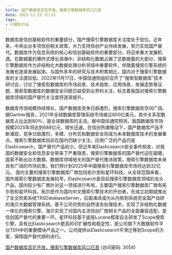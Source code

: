 ```yaml
---
title: 国产数据库百花齐放，搜索引擎数据库风口已至
date: 2022-11-22 21:21
tags:
- 计算机行业
---
```

数据库是信创基础软件的重要部分，国产搜索引擎数据库关注度处于低位。近年来，中央出台多项信创相关政策，大力支持信创产业持续发展，努力实现国产替代。数据库作为信息系统的核心和信创基础软件的重要部分，将迎来重大发展机遇。在数据量的爆炸式增长浪潮中，非结构化数据占据了总数据量的大部分，搜索引擎数据库作为非结构化大数据处理分析领域中重要软件，伴随着搜索引擎系统的发展也逐渐发展起来。与国外多年的研究与技术积累相比，国内对于搜索引擎数据库的关注度较低。2022年11月17日，中国信通院组织召开了“搜索型数据库”技术研讨会，讨论了搜索型数据库的市场前景、技术趋势、应用场景、发展态势等议题，搜索型数据库的数据安全问题日益受到业界的关注，标志着我国对搜索引擎数据库领域的国产替代关注度将逐渐提升。
<!-- more -->
数据库市场规模持续增长，国产数据库竞争日趋激烈，搜索引擎数据库空间广阔。据Gartner报告，2021年全球数据库管理系统市场接近800亿美元，其中关系型数据库占比达到80%，是全球数据库的主流。据中国信通院预测，我国数据库市场规模2025年将达到688亿元，增长迅速。在信创热潮推动下，国产数据库产品不断涌现，竞争日趋激烈，多模、分布式和数据安全将成为未来数据库技术的发展重点。搜索引擎数据库目前在国内仍缺少关注，应用广泛的产品仍是Elasticsearch，国产替代产品较少。但近年来Elasticsearch安全事件频发，对我国的数据安全和信息安全带来了严重隐患，搜索引擎数据库的国产替代迫在眉睫。国家不断出台大数据、数据库领域相关的国产替代推进政策，搜索引擎数据库未来具有广阔的市场前景。我们预计到2025年中国搜索引擎数据库市场将达到32亿元。
国内主要的搜索引擎数据库厂商包括拓尔思和星环科技。从全球范围来看，国外搜索引擎数据库发展较早，Elasticsearch是目前搜索引擎数据库领域的龙头产品，国内较少有厂商针对这一领域进行布局，主要国产搜索引擎数据库厂商有拓尔思和星环科技。拓尔思作为国内中文搜索引擎技术的开创者，在成立初期就推出了全文检索系统TRSDatabaseServer，后面演进成为从内核到系统完全国产自研的海贝大数据管理系统。基于公司优势的自然语言处理技术，实现了非结构化数据一体化的搜索引擎。海贝实现了对国内主流信创厂商相关产品的全面兼容适配，是信创国产替代的重要一环。星环科技基于底层Lucene框架自主研发了Scope搜索引擎，具有比Elasticsearch更高的可扩展性和稳定性，是公司旗下大数据软件平台TDH中的重要模块产品之一。公司提供从Elasticsearch平滑迁移到Scope的方案，保障国产替代顺利进行。

[国产数据库百花齐放，搜索引擎数据库风口已至](https://url12.ctfile.com/f/3948612-730574532-0412d6?p=3054)
(访问密码: 3054)

